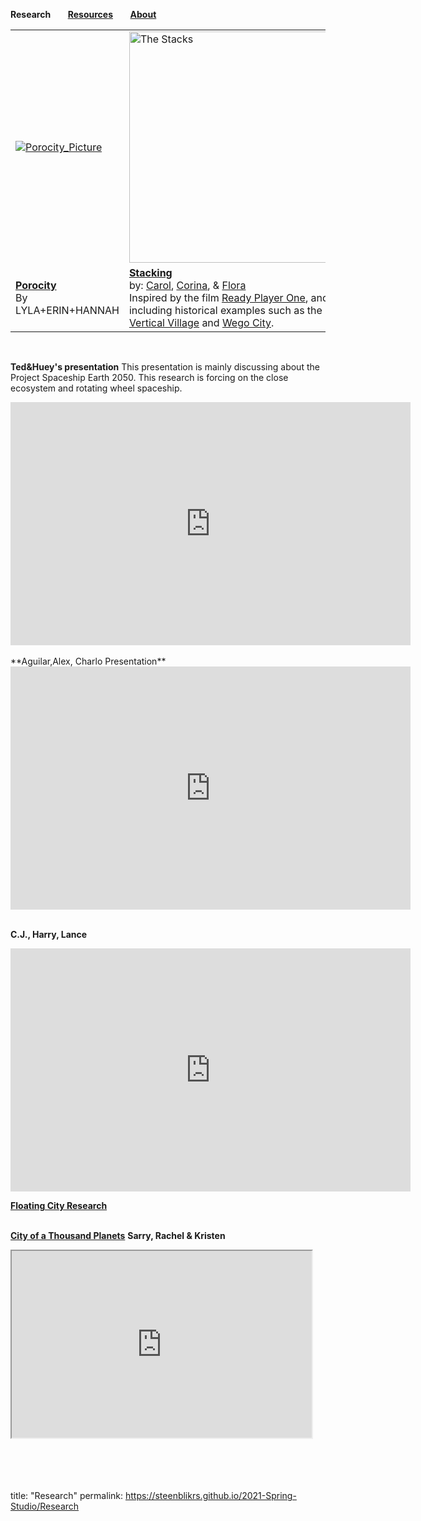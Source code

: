 **Research** &nbsp; &nbsp; &nbsp;        **[Resources](https://steenblikrs.github.io/2021-Spring-Studio/Resources)**  &nbsp; &nbsp; &nbsp;    **[About](https://steenblikrs.github.io/2021-Spring-Studio/About)**
<table>
  <tr>
    <td><a href="https://steenblikrs.github.io/2021-Spring-Studio/Research/Porocity">
         <img alt="Porocity_Picture" src="https://raw.githubusercontent.com/steenblikrs/2021-Spring-Studio/gh-pages/Research/Porocity/cover_picture.jpg"></a>
      </td>
    <td><a href="https://steenblikrs.github.io/2021-Spring-Studio/Research/Stacking">
         <img alt="The Stacks" src="https://raw.githubusercontent.com/steenblikrs/2021-Spring-Studio/gh-pages/Research/Stacking/rpo-c.jpg" width="370"></a>
      </td>
  </tr>
  <tr>
    <td><strong><a href="https://steenblikrs.github.io/2021-Spring-Studio/Research/Porocity/">Porocity</a></strong>  <br/>By LYLA+ERIN+HANNAH
    </td>
    <td><strong><a href="https://steenblikrs.github.io/2021-Spring-Studio/Research/Stacking">Stacking</a></strong><br/>    
by: <a href="https://steenblikrs.github.io/2021-Spring-Studio/students/Carol/index">Carol</a>, <a href="https://steenblikrs.github.io/2021-Spring-Studio/students/Corina/index">Corina</a>, & <a href="https://steenblikrs.github.io/2021-Spring-Studio/students/Flora/index">Flora</a><br/>
Inspired by the film <a href="https://en.wikipedia.org/wiki/Ready_Player_One_(film)">Ready Player One</a>, and including historical examples such as the <a href="https://www.mvrdv.nl/projects/13/vertical-village">Vertical Village</a> and <a href="https://thewhyfactory.com/project/wego-tailor-made-housing">Wego City</a>.
    </td>
</tr>
</table>



<br/>

**Ted&Huey's presentation**
This presentation is mainly discussing about the Project Spaceship Earth 2050. This research is forcing on the close ecosystem and rotating wheel spaceship.
<iframe src="https://docs.google.com/presentation/d/e/2PACX-1vQcREzO3Unwooob4wOOWULBMHdu9ISg40RN_Ja8kDPWDl1vGB7p2SM9oktqH7vg3w/embed?start=true&loop=true&delayms=3000" frameborder="0" width="640" height="389" allowfullscreen="true" mozallowfullscreen="true" webkitallowfullscreen="true"></iframe>
<br/>
<br/>
**Aguilar,Alex, Charlo Presentation**
<iframe src="https://docs.google.com/presentation/d/e/2PACX-1vQsfU6xS-13yQrhrR1UdioB8MmfH_x7gfnlLSA1BVwYjdOjl4uQs7rWfIZjiQGEpGmGBHHjdyCqX6UQ/embed?start=true&loop=true&delayms=3000" frameborder="0" width="640" height="389" allowfullscreen="true" mozallowfullscreen="true" webkitallowfullscreen="true"></iframe>
<br/>
<br/>

**C.J., Harry, Lance**
<iframe src="https://docs.google.com/presentation/d/e/2PACX-1vRNjG565_2GiMWgezXsS_V67huWbOUbBTyfnys6IYD4OlH0Qn7mI8iZMBs5I7zN5w/embed?start=true&loop=true&delayms=3000" frameborder="0" width="640" height="389" allowfullscreen="true" mozallowfullscreen="true" webkitallowfullscreen="true"></iframe>


**[Floating City Research](https://steenblikrs.github.io/2021-Spring-Studio/Research/Floating/index)**
<br/><br/>

**[City of a Thousand Planets](https://steenblikrs.github.io/2021-Spring-Studio/Research/station/index)**
**Sarry, Rachel & Kristen**
<iframe src="https://docs.google.com/presentation/d/e/2PACX-1vSzEnd_1Qs4XGA-FVxjUqBsPlSviJQpEMSKxr9TZrf3d1Gi8y2jqZajfXJ4VxVUyRqg-kUmcXclKQ1Z/embed?slide=id.gc2a0d064d3_2_75 frameborder="0" width="480" height="299" allowfullscreen="true" mozallowfullscreen="true" webkitallowfullscreen="true"></iframe>

 <br/>
 <br/>
 <br/>
 <br/>
 <br/>




























title: "Research"
permalink: https://steenblikrs.github.io/2021-Spring-Studio/Research
